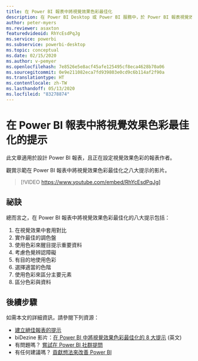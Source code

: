 ```yaml
---
title: 在 Power BI 報表中將視覺效果色彩最佳化
description: 在 Power BI Desktop 或 Power BI 服務中，於 Power BI 報表視覺效果中將視覺效果色彩最佳化的八個提示。
author: peter-myers
ms.reviewer: asaxton
featuredvideoid: RhYcEsdPqJg
ms.service: powerbi
ms.subservice: powerbi-desktop
ms.topic: conceptual
ms.date: 02/15/2020
ms.author: v-pemyer
ms.openlocfilehash: 7e8526e5e8acf45afe125495cf8eca4628b70a06
ms.sourcegitcommit: 0e9e211082eca7fd939803e0cd9c6b114af2f90a
ms.translationtype: HT
ms.contentlocale: zh-TW
ms.lasthandoff: 05/13/2020
ms.locfileid: "83278874"
---
```

# <a name="tips-to-optimize-visual-colors-in-power-bi-reports"></a>在 Power BI 報表中將視覺效果色彩最佳化的提示

此文章適用於設計 Power BI 報表，且正在設定視覺效果色彩的報表作者。

觀賞示範在 Power BI 報表中將視覺效果色彩最佳化之八大提示的影片。

> [!VIDEO https://www.youtube.com/embed/RhYcEsdPqJg]

## <a name="tips"></a>祕訣

總而言之，在 Power BI 報表中將視覺效果色彩最佳化的八大提示包括：

1. 在視覺效果中套用對比
1. 實作最佳的調色盤
1. 使用色彩來醒目提示重要資料
1. 考慮色覺辨認障礙
1. 有目的地使用色彩
1. 選擇適當的色階
1. 使用色彩來區分主要元素
1. 區分色彩與資料

## <a name="next-steps"></a>後續步驟

如需本文的詳細資訊，請參閱下列資源：

- [建立絕佳報表的提示](../create-reports/desktop-tips-and-tricks-for-creating-reports.md)
- biDezine 影片：[在 Power BI 中將視覺效果色彩最佳化的 8 大提示](https://www.youtube.com/watch?v=RhYcEsdPqJg) \(英文\)
- 有問題嗎？ [嘗試在 Power BI 社群提問](https://community.powerbi.com/)
- 有任何建議嗎？ [貢獻想法來改善 Power BI](https://ideas.powerbi.com)

